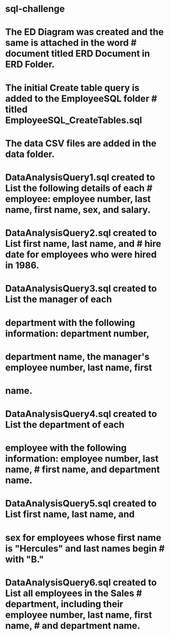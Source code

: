 # sql-challenge

# The ED Diagram was created and the same is attached in the word # document titled ERD Document in ERD Folder. 

# The initial Create table query is added to the EmployeeSQL folder # titled EmployeeSQL_CreateTables.sql

# The data CSV files are added in the data folder. 

# DataAnalysisQuery1.sql created to List the following details of each # employee: employee number, last name, first name, sex, and salary.

# DataAnalysisQuery2.sql created to List first name, last name, and # hire date for employees who were hired in 1986.

# DataAnalysisQuery3.sql created to List the manager of each  
# department with the following information: department number, 
# department name, the manager's employee number, last name, first 
# name.

# DataAnalysisQuery4.sql created to List the department of each 
# employee with the following information: employee number, last name, # first name, and department name.

# DataAnalysisQuery5.sql created to List first name, last name, and   
# sex for employees whose first name is "Hercules" and last names begin # with "B."

# DataAnalysisQuery6.sql created to List all employees in the Sales # department, including their employee number, last name, first name, # and department name.